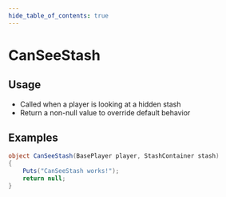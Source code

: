 ```yaml
---
hide_table_of_contents: true
---
```


# CanSeeStash

## Usage

* Called when a player is looking at a hidden stash
* Return a non-null value to override default behavior

## Examples

```csharp title=""
object CanSeeStash(BasePlayer player, StashContainer stash)
{
    Puts("CanSeeStash works!");
    return null;
}
```
